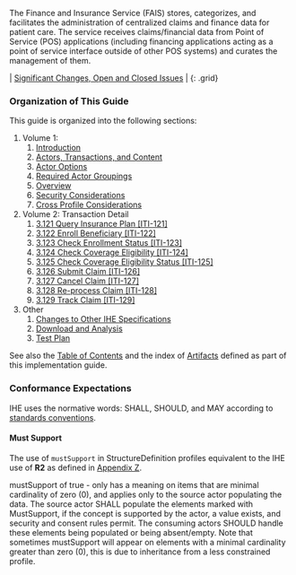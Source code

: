 
The Finance and Insurance Service (FAIS) stores, categorizes, and facilitates the administration of centralized claims and finance
data for patient care. The service receives claims/financial data from Point of Service (POS)
applications (including financing applications acting as a point of service interface outside of other POS systems) and
curates the management of them.

<div markdown="1" class="stu-note">

| [Significant Changes, Open and Closed Issues](issues.html) |
{: .grid}

</div>

### Organization of This Guide

This guide is organized into the following sections:

1. Volume 1:
   1. [Introduction](volume-1.html)
   1. [Actors, Transactions, and Content](volume-1.html#actors-and-transactions)
   1. [Actor Options](volume-1.html#actor-options)
   1. [Required Actor Groupings](volume-1.html#required-groupings)
   1. [Overview](volume-1.html#overview)
   1. [Security Considerations](volume-1.html#security-considerations)
   1. [Cross Profile Considerations](volume-1.html#other-grouping)
1. Volume 2: Transaction Detail
   1. [3.121 Query Insurance Plan [ITI-121]](ITI-121.html)
   1. [3.122 Enroll Beneficiary [ITI-122]](ITI-122.html)
   1. [3.123 Check Enrollment Status [ITI-123]](ITI-123.html)
   1. [3.124 Check Coverage Eligibility [ITI-124]](ITI-124.html)
   1. [3.125 Check Coverage Eligibility Status [ITI-125]](ITI-125.html)
   1. [3.126 Submit Claim [ITI-126]](ITI-126.html)
   1. [3.127 Cancel Claim [ITI-127]](ITI-127.html)
   1. [3.128 Re-process Claim [ITI-128]](ITI-128.html)
   1. [3.129 Track Claim [ITI-129]](ITI-129.html)
1. Other
   1. [Changes to Other IHE Specifications](other.html)
   1. [Download and Analysis](download.html)
   1. [Test Plan](testplan.html)

See also the [Table of Contents](toc.html) and the index of [Artifacts](artifacts.html) defined as part of this implementation guide.

### Conformance Expectations

IHE uses the normative words: SHALL, SHOULD, and MAY according to [standards conventions](https://profiles.ihe.net/GeneralIntro/ch-E.html).

#### Must Support

The use of ```mustSupport``` in StructureDefinition profiles equivalent to the IHE use of **R2** as defined in [Appendix Z](https://profiles.ihe.net/ITI/TF/Volume2/ch-Z.html#z.10-profiling-conventions-for-constraints-on-fhir).

mustSupport of true - only has a meaning on items that are minimal cardinality of zero (0), and applies only to the source actor populating the data. The source actor SHALL populate the elements marked with MustSupport, if the concept is supported by the actor, a value exists, and security and consent rules permit.
The consuming actors SHOULD handle these elements being populated or being absent/empty.
Note that sometimes mustSupport will appear on elements with a minimal cardinality greater than zero (0), this is due to inheritance from a less constrained profile.
